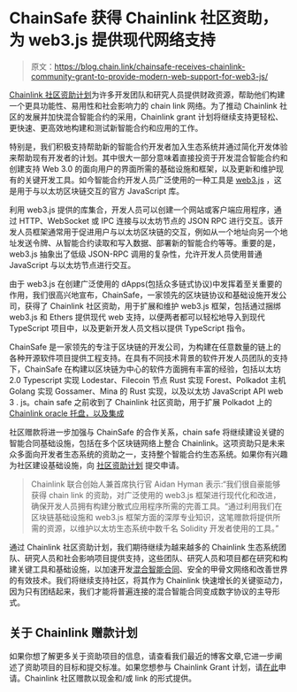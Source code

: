 # ChainSafe 获得 Chainlink 社区资助，为 web3.js 提供现代网络支持

> 原文：<https://blog.chain.link/chainsafe-receives-chainlink-community-grant-to-provide-modern-web-support-for-web3-js/>

[Chainlink 社区资助计划](https://chain.link/community/grants)为许多开发团队和研究人员提供财政资源，帮助他们构建一个更具功能性、易用性和社会影响力的 chain link 网络。为了推动 Chainlink 社区的发展并加快混合智能合约的采用，Chainlink grant 计划将继续支持更轻松、更快速、更高效地构建和测试新智能合约和应用的工作。

特别是，我们积极支持帮助新的智能合约开发者加入生态系统并通过简化开发体验来帮助现有开发者的计划。其中很大一部分意味着直接投资于开发混合智能合约和创建支持 Web 3.0 的面向用户的界面所需的基础设施和框架，以及更新和维护现有的关键开发工具。如今智能合约开发人员广泛使用的一种工具是 [web3.js](https://web3js.readthedocs.io/en/v1.3.4/) ，这是用于与以太坊区块链交互的官方 JavaScript 库。

利用 web3.js 提供的库集合，开发人员可以创建一个网站或客户端应用程序，通过 HTTP、WebSocket 或 IPC 连接与以太坊节点的 JSON RPC 进行交互。该开发人员框架通常用于促进用户与以太坊区块链的交互，例如从一个地址向另一个地址发送令牌、从智能合约读取和写入数据、部署新的智能合约等等。重要的是，web3.js 抽象出了低级 JSON-RPC 调用的复杂性，允许开发人员使用普通 JavaScript 与以太坊节点进行交互。

由于 web3.js 在创建广泛使用的 dApps(包括众多链式协议)中发挥着至关重要的作用，我们很高兴地宣布，ChainSafe，一家领先的区块链协议和基础设施开发公司，获得了 Chainlink 社区资助，用于扩展和维护 web3.js 框架，包括通过捆绑 web3.js 和 Ethers 提供现代 web 支持，以便两者都可以轻松地导入到现代 TypeScript 项目中，以及更新开发人员文档以提供 TypeScript 指令。

ChainSafe 是一家领先的专注于区块链的开发公司，为构建在任意数量的链上的各种开源软件项目提供工程支持。在具有不同技术背景的软件开发人员团队的支持下，ChainSafe 在构建以区块链为中心的软件方面拥有丰富的经验，包括以太坊 2.0 Typescript 实现 Lodestar、Filecoin 节点 Rust 实现 Forest、Polkadot 主机 Golang 实现 Gossamer、Mina 的 Rust 实现，以及以太坊 JavaScript API web 3 . js。chain safe 之前收到了 Chainlink 社区资助，用于扩展 Polkadot 上的 [Chainlink oracle 托盘，以及集成](https://blog.chain.link/chainsafe-receives-a-community-grant-to-expand-the-chainlink-oracle-pallet-on-polkadot/)

社区赠款将进一步加强与 ChainSafe 的合作关系，chain safe 将继续建设关键的智能合同基础设施，包括在多个区块链网络上整合 Chainlink。这项资助只是未来众多面向开发者生态系统的资助之一，支持整个智能合约生态系统。如果你有兴趣为社区建设基础设施，向 [社区资助计划](https://chainlinkgrants.typeform.com/to/efEbsq) 提交申请。

> Chainlink 联合创始人兼首席执行官 Aidan Hyman 表示:“我们很自豪能够获得 chain link 的资助，对广泛使用的 web3.js 框架进行现代化和改进，确保开发人员拥有构建分散式应用程序所需的完善工具。“通过利用我们在区块链基础设施和 web3.js 框架方面的深厚专业知识，这笔赠款将提供所需的资源，以维护以太坊生态系统中数千名 Solidity 开发者使用的工具。”

通过 Chainlink 社区资助计划，我们期待继续为越来越多的 Chainlink 生态系统团队、研究人员和社会影响项目提供支持，这些团队、研究人员和项目都在研究和构建关键工具和基础设施，以加速开发[混合智能合同](https://blog.chain.link/hybrid-smart-contracts-explained/)、安全的甲骨文网络和改善世界的有效技术。我们将继续支持社区，将其作为 Chainlink 快速增长的关键驱动力，因为只有团结起来，我们才能将普遍连接的混合智能合同变成数字协议的主导形式。

## 关于 Chainlink 赠款计划

如果你想了解更多关于资助项目的信息，请查看我们最近的博客文章,它进一步阐述了资助项目的目标和提交标准。如果您想参与 Chainlink Grant 计划，请[在此](https://chainlinkgrants.typeform.com/to/efEbsq)申请。Chainlink 社区赠款以现金和/或 link 的形式提供。